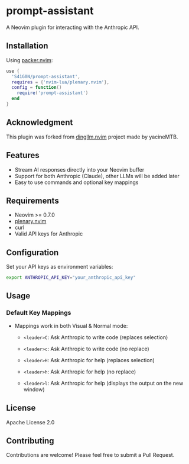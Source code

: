 # prompt-assistant

A Neovim plugin for interacting with the Anthropic API.

## Installation

Using [packer.nvim](https://github.com/wbthomason/packer.nvim):

```lua
use {
  'S41G0N/prompt-assistant',
  requires = {'nvim-lua/plenary.nvim'},
  config = function()
    require('prompt-assistant')
  end
}
```

## Acknowledgment

This plugin was forked from [dingllm.nvim](https://github.com/yacineMTB/dingllm.nvim) project made by yacineMTB.

## Features

- Stream AI responses directly into your Neovim buffer
- Support for both Anthropic (Claude), other LLMs will be added later
- Easy to use commands and optional key mappings

## Requirements

- Neovim >= 0.7.0
- [plenary.nvim](https://github.com/nvim-lua/plenary.nvim)
- curl
- Valid API keys for Anthropic


## Configuration

Set your API keys as environment variables:

```sh
export ANTHROPIC_API_KEY="your_anthropic_api_key"
```

## Usage

### Default Key Mappings
- Mappings work in both Visual & Normal mode:
  - `<leader>C`: Ask Anthropic to write code (replaces selection)
  - `<leader>c`: Ask Anthropic to write code (no replace)

  - `<leader>H`: Ask Anthropic for help (replaces selection)
  - `<leader>h`: Ask Anthropic for help (no replace)

  - `<leader>l`: Ask Anthropic for help (displays the output on the new window)

## License

Apache License 2.0

## Contributing

Contributions are welcome! Please feel free to submit a Pull Request.
